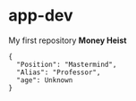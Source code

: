 # app-dev
My first repository
**Money Heist**
```
{
  "Position": "Mastermind",
  "Alias": "Professor",
  "age": Unknown
}
```

